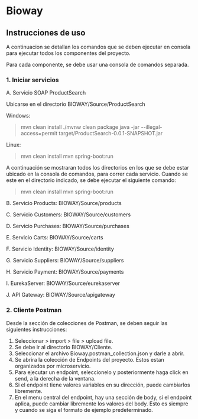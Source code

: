# Bioway

## Instrucciones de uso

A continuacion se detallan los comandos que se deben ejecutar en consola para ejecutar todos los componentes del proyecto.

Para cada componente, se debe usar una consola de comandos separada.

### 1. Iniciar servicios
A. Servicio SOAP ProductSearch

Ubicarse en el directorio  BIOWAY/Source/ProductSearch

Windows:

> mvn clean install
> ./mvnw clean package
> java -jar --illegal-access=permit target/ProductSearch-0.0.1-SNAPSHOT.jar

Linux: 

> mvn clean install
> mvn spring-boot:run

A continuación se mostraran todos los directorios en los que se debe estar ubicado en la consola de comandos, para correr cada servicio. Cuando se este en el directorio indicado, se debe ejecutar el siguiente comando:

> mvn clean install
> mvn spring-boot:run

B. Servicio Products: BIOWAY/Source/products

C. Servicio Customers: BIOWAY/Source/customers

D. Servicio Purchases: BIOWAY/Source/purchases

E. Servicio Carts: BIOWAY/Source/carts

F. Servicio Identity: BIOWAY/Source/identity

G. Servicio Suppliers:  BIOWAY/Source/suppliers

H. Servicio Payment:  BIOWAY/Source/payments

I. EurekaServer: BIOWAY/Source/eurekaserver

J. API Gateway: BIOWAY/Source/apigateway

### 2. Cliente Postman

Desde la sección de colecciones de Postman, se deben seguir las siguientes instrucciones:

1. Seleccionar > import > file > upload file.
2. Se debe ir al directorio BIOWAY/Cliente.
3. Seleccionar el archivo Bioway.postman_collection.json y darle a abrir.
4. Se abrira la colección de Endpoints del proyecto. Estos estan organizados por microservicio.
5. Para ejecutar un endpoint, seleccionelo y posteriormente haga click en send, a la derecha de la ventana.
6. Si el endpoint tiene valores variables en su dirección, puede cambiarlos libremente.
7. En el menu central del endpoint, hay una sección de body, si el endpoint aplica, puede cambiar libremente los valores del body. Esto es siempre y cuando se siga el formato de ejemplo predeterminado.




